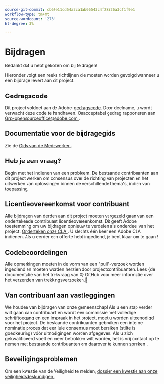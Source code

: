 ```yaml
---
source-git-commit: cb69e11cd54a3ca1ab66543c4f28526a3cf1f9e1
workflow-type: tm+mt
source-wordcount: '273'
ht-degree: 3%

---
```

# Bijdragen

Bedankt dat u hebt gekozen om bij te dragen!

Hieronder volgt een reeks richtlijnen die moeten worden gevolgd wanneer u een bijdrage levert aan dit project.

## Gedragscode

Dit project voldoet aan de Adobe-[gedragscode](code-of-conduct.md). Door deelname,
u wordt verwacht deze code te handhaven. Onacceptabel gedrag rapporteren aan
[ Grp-opensourceoffice@adobe.com ](mailto:Grp-opensourceoffice@adobe.com).

## Documentatie voor de bijdragegids

Zie de [ Gids van de Medewerker ](https://experienceleague.adobe.com/docs/contributor/contributor-guide/introduction.html?lang=nl-NL).

## Heb je een vraag?

Begin met het indienen van een probleem. De bestaande contribuanten aan dit project werken om
consensus over de richting van projecten en het uitwerken van oplossingen binnen de verschillende thema&#39;s, indien van toepassing.

## Licentieovereenkomst voor contribuant

Alle bijdragen van derden aan dit project moeten vergezeld gaan van een ondertekende contribuant
licentieovereenkomst. Dit geeft Adobe toestemming om uw bijdragen opnieuw te verdelen
als onderdeel van het project. [ Onderteken onze CLA ](https://opensource.adobe.com/cla.html). U
slechts één keer een Adobe CLA indienen. Als u eerder een offerte hebt ingediend,
je bent klaar om te gaan !

## Codebeoordelingen

Alle opmerkingen moeten in de vorm van een &quot;pull&quot;-verzoek worden ingediend en moeten worden herzien
door projectcontribuanten. Lees {de documentatie van het trekvraag van 0} GitHub 
voor meer informatie over het verzenden van trekkingsverzoeken.[&#128279;](https://docs.github.com/en/pull-requests/collaborating-with-pull-requests/proposing-changes-to-your-work-with-pull-requests/about-pull-requests)

<!--
Lastly, please follow the [pull request template](PULL_REQUEST_TEMPLATE.md) when
submitting a pull request!
-->

## Van contribuant aan vastleggingen

We houden van bijdragen van onze gemeenschap! Als u een stap verder wilt gaan dan contribuant
en wordt een commissie met volledige schrijftoegang en een inspraak in het project, moet u
worden uitgenodigd voor het project. De bestaande contribuanten gebruiken een interne nominatie
proces dat een luie consensus moet bereiken (stilte is goedkeuring) vóór uitnodigingen
worden afgegeven. Als u zich gekwalificeerd voelt en meer betrokken wilt worden,
het is vrij contact op te nemen met bestaande contribuanten om daarover te kunnen spreken .

## Beveiligingsproblemen

Om een kwestie van de Veiligheid te melden, [ dossier een kwestie aan onze veiligheidsdeskundigen ](https://helpx.adobe.com/nl/security/alertus.html).
